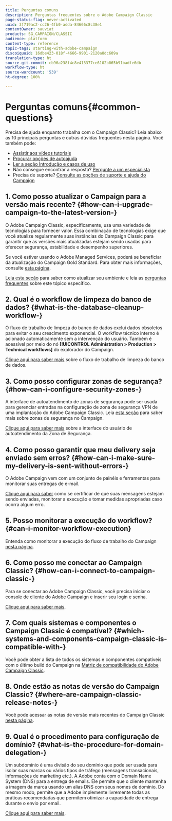 ```yaml
---
title: Perguntas comuns
description: Perguntas frequentes sobre o Adobe Campaign Classic
page-status-flag: never-activated
uuid: 3f719ac2-cc26-4fb0-adda-84666c8c38e1
contentOwner: sauviat
products: SG_CAMPAIGN/CLASSIC
audience: platform
content-type: reference
topic-tags: starting-with-adobe-campaign
discoiquuid: 16dbe423-018f-4666-9901-2120a8dc609a
translation-type: ht
source-git-commit: cb96a238f4c8e413377ce6102b065b91badfe6db
workflow-type: ht
source-wordcount: '539'
ht-degree: 100%

---
```



# Perguntas comuns{#common-questions}

Precisa de ajuda enquanto trabalha com o Campaign Classic? Leia abaixo as 10 principais perguntas e outras dúvidas frequentes nesta página. Você também pode:

* [Assistir aos vídeos tutoriais](https://docs.adobe.com/content/help/pt-BR/campaign-classic-learn/tutorials/overview.html)
* [Procurar opções de autoajuda](../../platform/using/tutorials.md#how-to-videos)
* [Ler a seção Introdução e casos de uso](../../platform/using/tutorials.md#step-by-step-guides)
* Não consegue encontrar a resposta? [Pergunte a um especialista](https://experienceleaguecommunities.adobe.com/t5/adobe-campaign-classic/ct-p/adobe-campaign-classic-community)
* Precisa de suporte? [Consulte as opções de suporte e ajuda do Campaign](https://helpx.adobe.com/br/campaign/kb/ac-support.html#acc-support)

## 1. Como posso atualizar o Campaign para a versão mais recente? {#how-can-i-upgrade-campaign-to-the-latest-version-}

O Adobe Campaign Classic, especificamente, usa uma variedade de tecnologias para fornecer valor. Essa combinação de tecnologias exige que você atualize regularmente suas instâncias do Campaign Classic para garantir que as versões mais atualizadas estejam sendo usadas para oferecer segurança, estabilidade e desempenho superiores.

Se você estiver usando o Adobe Managed Services, poderá se beneficiar da atualização do Campaign Gold Standard. Para obter mais informações, consulte [esta página](https://helpx.adobe.com/br/campaign/kb/gold-standard.html).

[Leia esta seção](../../production/using/build-upgrade.md) para saber como atualizar seu ambiente e leia as [perguntas frequentes](../../platform/using/faq-build-upgrade.md) sobre este tópico específico.

## 2. Qual é o workflow de limpeza do banco de dados? {#what-is-the-database-cleanup-workflow-}

O fluxo de trabalho de limpeza do banco de dados exclui dados obsoletos para evitar o seu crescimento exponencial. O workflow técnico interno é acionado automaticamente sem a intervenção do usuário. Também é acessível por meio do nó **[!UICONTROL Administration > Production > Technical workflows]** do explorador do Campaign.

[Clique aqui para saber mais](../../production/using/database-cleanup-workflow.md) sobre o fluxo de trabalho de limpeza do banco de dados.

## 3. Como posso configurar zonas de segurança? {#how-can-i-configure-security-zones-}

A interface de autoatendimento de zonas de segurança pode ser usada para gerenciar entradas na configuração de zona de segurança VPN de uma implantação do Adobe Campaign Classic. Leia [esta seção](../../installation/using/configuring-campaign-server.md#defining-security-zones) para saber mais sobre zonas de segurança no Campaign.

[Clique aqui para saber mais](https://helpx.adobe.com/br/campaign/kb/configuring-security-zones-self-service.html) sobre a interface do usuário de autoatendimento da Zona de Segurança.

## 4. Como posso garantir que meu delivery seja enviado sem erros? {#how-can-i-make-sure-my-delivery-is-sent-without-errors-}

O Adobe Campaign vem com um conjunto de painéis e ferramentas para monitorar suas entregas de e-mail.

[Clique aqui para saber](../../delivery/using/monitoring-a-delivery.md) como se certificar de que suas mensagens estejam sendo enviadas, monitorar a execução e tomar medidas apropriadas caso ocorra algum erro.

## 5. Posso monitorar a execução do workflow? {#can-i-monitor-workflow-execution}

Entenda como monitorar a execução do fluxo de trabalho do Campaign [nesta página](../../workflow/using/starting-a-workflow.md).

## 6. Como posso me conectar ao Campaign Classic? {#how-can-i-connect-to-campaign-classic-}

Para se conectar ao Adobe Campaign Classic, você precisa iniciar o console de cliente do Adobe Campaign e inserir seu login e senha.

[Clique aqui para saber mais](../../platform/using/launching-adobe-campaign.md).

## 7. Com quais sistemas e componentes o Campaign Classic é compatível? {#which-systems-and-components-campaign-classic-is-compatible-with-}

Você pode obter a lista de todos os sistemas e componentes compatíveis com o último build do Campaign na [Matriz de compatibilidade do Adobe Campaign Classic](https://helpx.adobe.com/br/campaign/kb/compatibility-matrix.html).

## 8. Onde estão as notas de versão do Campaign Classic? {#where-are-campaign-classic-release-notes-}

Você pode acessar as notas de versão mais recentes do Campaign Classic [nesta página](https://docs.adobe.com/content/help/pt-BR/campaign-classic/using/release-notes/latest-release.html).

## 9. Qual é o procedimento para configuração de domínio? {#what-is-the-procedure-for-domain-delegation-}

Um subdomínio é uma divisão do seu domínio que pode ser usada para isolar suas marcas ou vários tipos de tráfego (mensagens transacionais, informações de marketing etc.).
A Adobe conta com o Domain Name System (DNS) para a entrega de emails. Ele permite que o cliente mantenha a imagem da marca usando um alias DNS com seus nomes de domínio. Do mesmo modo, permite que a Adobe implemente livremente todas as práticas recomendadas que permitem otimizar a capacidade de entrega durante o envio por email.

[Clique aqui para saber mais](https://helpx.adobe.com/br/campaign/kb/domain-name-delegation.html).

